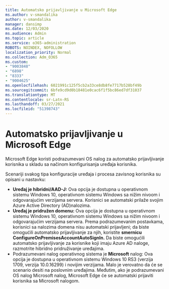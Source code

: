 ```yaml
---
title: Automatsko prijavljivanje u Microsoft Edge
ms.author: v-smandalika
author: v-smandalika
manager: dansimp
ms.date: 12/03/2020
ms.audience: Admin
ms.topic: article
ms.service: o365-administration
ROBOTS: NOINDEX, NOFOLLOW
localization_priority: Normal
ms.collection: Adm_O365
ms.custom:
- "9003848"
- "6898"
- "8333"
- "9004625"
ms.openlocfilehash: 6021991c125f5cb2a33ce8db8fe7717b528bf49b
ms.sourcegitcommit: 6bfe9cd9d0b18481e0cac6f1f5bc86ed7df31037
ms.translationtype: MT
ms.contentlocale: sr-Latn-RS
ms.lasthandoff: 03/27/2021
ms.locfileid: "51398743"
---
```

# <a name="sign-in-to-microsoft-edge-automatically"></a>Automatsko prijavljivanje u Microsoft Edge

Microsoft Edge koristi podrazumevani OS nalog za automatsko prijavljivanje korisnika u skladu sa načinom konfigurisanja uređaja korisnika. 

Scenariji svakog tipa konfiguracije uređaja i procesa zavisnog korisnika su opisani u nastavku:

- **Uređaj je hibridni/AAD-J:** Ova opcija je dostupna u operativnom sistemu Windows 10, operativnom sistemu Windows sa nižim nivoom i odgovarajućim verzijama servera. Korisnici se automatski prilaže svojim Azure Active Directory (AD)nalozima.
- **Uređaj je pridružen domenu:** Ova opcija je dostupna u operativnom sistemu Windows 10, operativnom sistemu Windows sa nižim nivoom i odgovarajućim verzijama servera. Prema podrazumevanim postavkama, korisnici sa nalozima domena nisu automatski prijavljeni; da biste omogućili automatsko prijavljivanje za njih, koristite **smernicu ConfigureOnPremisesAccountAutoSignIn.** Da biste omogućili automatsko prijavljivanje za korisnike koji imaju Azure AD naloge, razmotrite hibridno pridruživanje uređajima.
- Podrazumevani nalog operativnog sistema je **Microsoft** nalog: Ova opcija je dostupna u operativnom sistemu Windows 10 RS3 (verzija 1709, verzija 10.0.16299) i novijim verzijama. Malo je verovatno da će se scenario desiti na poslovnim uređajima. Međutim, ako je podrazumevani OS nalog Microsoft nalog, Microsoft Edge će se automatski prijaviti korisnika sa Microsoft nalogom.
 
 
